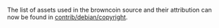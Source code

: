 The list of assets used in the browncoin source and their attribution can now be found in [contrib/debian/copyright](../contrib/debian/copyright).
